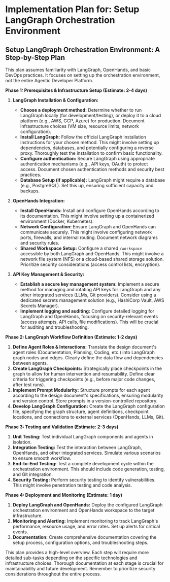 # Implementation Plan for: Setup LangGraph Orchestration Environment

## Setup LangGraph Orchestration Environment: A Step-by-Step Plan

This plan assumes familiarity with LangGraph, OpenHands, and basic DevOps practices.  It focuses on setting up the orchestration environment, not the entire Agentic Developer Platform.

**Phase 1: Prerequisites & Infrastructure Setup (Estimate: 2-4 days)**

1. **LangGraph Installation & Configuration:**
    * **Choose a deployment method:**  Determine whether to run LangGraph locally (for development/testing), or deploy it to a cloud platform (e.g., AWS, GCP, Azure) for production.  Document infrastructure choices (VM size, resource limits, network configuration).
    * **Install LangGraph:** Follow the official LangGraph installation instructions for your chosen method. This might involve setting up dependencies, databases, and potentially configuring a reverse proxy.  Thoroughly test the installation to confirm basic functionality.
    * **Configure authentication:** Secure LangGraph using appropriate authentication mechanisms (e.g., API keys, OAuth) to protect access.  Document chosen authentication methods and security best practices.
    * **Database Setup (if applicable):** LangGraph might require a database (e.g., PostgreSQL). Set this up, ensuring sufficient capacity and backups.

2. **OpenHands Integration:**
    * **Install OpenHands:** Install and configure OpenHands according to its documentation. This might involve setting up a containerized environment (Docker, Kubernetes).
    * **Network Configuration:** Ensure LangGraph and OpenHands can communicate securely.  This might involve configuring network ports, firewalls, and internal routing.  Document network diagrams and security rules.
    * **Shared Workspace Setup:** Configure a shared `/workspace` accessible by both LangGraph and OpenHands. This might involve a network file system (NFS) or a cloud-based shared storage solution.  Prioritize security considerations (access control lists, encryption).

3. **API Key Management & Security:**
    * **Establish a secure key management system:**  Implement a secure method for managing and rotating API keys for LangGraph and any other integrated services (LLMs, Git providers). Consider using a dedicated secrets management solution (e.g., HashiCorp Vault, AWS Secrets Manager).
    * **Implement logging and auditing:** Configure detailed logging for LangGraph and OpenHands, focusing on security-relevant events (access attempts, API calls, file modifications).  This will be crucial for auditing and troubleshooting.


**Phase 2: LangGraph Workflow Definition (Estimate: 1-2 days)**

1. **Define Agent Roles & Interactions:** Translate the design document's agent roles (Documentation, Planning, Coding, etc.) into LangGraph graph nodes and edges.  Clearly define the data flow and dependencies between agents.
2. **Create LangGraph Checkpoints:** Strategically place checkpoints in the graph to allow for human intervention and resumability. Define clear criteria for triggering checkpoints (e.g., before major code changes, after test runs).
3. **Implement Prompt Modularity:** Structure prompts for each agent according to the design document's specifications, ensuring modularity and version control.  Store prompts in a version-controlled repository.
4. **Develop LangGraph Configuration:** Create the LangGraph configuration file, specifying the graph structure, agent definitions, checkpoint locations, and connections to external services (OpenHands, LLMs, Git).

**Phase 3: Testing and Validation (Estimate: 2-3 days)**

1. **Unit Testing:** Test individual LangGraph components and agents in isolation.
2. **Integration Testing:** Test the interaction between LangGraph, OpenHands, and other integrated services.  Simulate various scenarios to ensure smooth workflow.
3. **End-to-End Testing:** Test a complete development cycle within the orchestration environment.  This should include code generation, testing, and Git integration.
4. **Security Testing:** Perform security testing to identify vulnerabilities. This might involve penetration testing and code analysis.


**Phase 4: Deployment and Monitoring (Estimate: 1 day)**

1. **Deploy LangGraph and OpenHands:** Deploy the configured LangGraph orchestration environment and OpenHands workspace to the target infrastructure.
2. **Monitoring and Alerting:** Implement monitoring to track LangGraph's performance, resource usage, and error rates.  Set up alerts for critical events.
3. **Documentation:** Create comprehensive documentation covering the setup process, configuration options, and troubleshooting steps.


This plan provides a high-level overview.  Each step will require more detailed sub-tasks depending on the specific technologies and infrastructure choices.  Thorough documentation at each stage is crucial for maintainability and future development. Remember to prioritize security considerations throughout the entire process.
